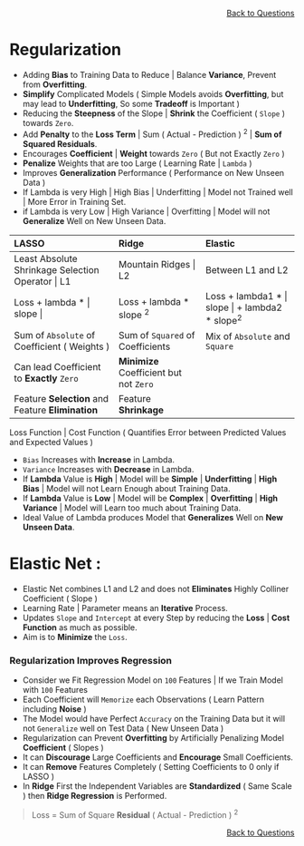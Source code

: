<p align='right'><a align="right" href="https://github.com/KIRANKUMAR7296/Library/blob/main/Interview.md">Back to Questions</a></p>

# Regularization

- Adding **Bias** to Training Data to Reduce | Balance **Variance**, Prevent from **Overfitting**.
- **Simplify** Complicated Models ( Simple Models avoids **Overfitting**, but may lead to **Underfitting**, So some **Tradeoff** is Important )
- Reducing the **Steepness** of the Slope | **Shrink** the Coefficient ( `Slope` ) towards `Zero`.
- Add **Penalty** to the **Loss Term** | Sum ( Actual - Prediction ) <sup>2</sup> | **Sum of Squared Residuals**.
- Encourages **Coefficient** | **Weight** towards `Zero` ( But not Exactly `Zero` )
- **Penalize** Weights that are too Large ( Learning Rate | `Lambda` )
- Improves **Generalization** Performance ( Performance on New Unseen Data )
- If Lambda is very High | High Bias | Underfitting | Model not Trained well | More Error in Training Set.
- if Lambda is very Low | High Variance | Overfitting | Model will not **Generalize** Well on New Unseen Data. 

LASSO | Ridge | Elastic
:--- | :--- | :---
Least Absolute Shrinkage Selection Operator \| L1 | Mountain Ridges \| L2 | Between L1 and L2 
Loss + lambda * \| slope \| | Loss + lambda * slope <sup>2</sup> | Loss + lambda1 * \| slope \| + lambda2 * slope<sup>2</sup>
Sum of `Absolute` of Coefficient ( Weights ) | Sum of `Squared` of Coefficients | Mix of `Absolute` and `Square`
Can lead Coefficient to **Exactly** `Zero` | **Minimize** Coefficient but not `Zero`
Feature **Selection** and Feature **Elimination** | Feature **Shrinkage**

Loss Function | Cost Function ( Quantifies Error between Predicted Values and Expected Values )

- `Bias` Increases with **Increase** in Lambda.
- `Variance` Increases with **Decrease** in Lambda.
- If **Lambda** Value is **High** | Model will be **Simple** | **Underfitting** | **High Bias** | Model will not Learn Enough about Training Data.
- If **Lambda** Value is **Low** | Model will be **Complex** | **Overfitting** | **High Variance** | Model will Learn too much about Training Data.
- Ideal Value of Lambda produces Model that **Generalizes** Well on **New Unseen Data**.

# Elastic Net :
- Elastic Net combines L1 and L2 and does not **Eliminates** Highly Colliner Coefficient ( Slope )
- Learning Rate | Parameter means an **Iterative** Process. 
- Updates `Slope` and `Intercept` at every Step by reducing the **Loss** | **Cost Function** as much as possible.
- Aim is to **Minimize** the `Loss`. 

### Regularization Improves Regression
- Consider we Fit Regression Model on `100` Features | If we Train Model with `100` Features
- Each Coefficient will `Memorize` each Observations ( Learn Pattern including **Noise** )
- The Model would have Perfect `Accuracy` on the Training Data but it will not `Generalize` well on Test Data ( New Unseen Data )
- Regularization can Prevent **Overfitting** by Artificially Penalizing Model **Coefficient** ( Slopes )
- It can **Discourage** Large Coefficients and **Encourage** Small Coefficients.
- It can **Remove** Features Completely ( Setting Coefficients to 0 only if LASSO )
- In **Ridge** First the Independent Variables are **Standardized** ( Same Scale ) then **Ridge Regression** is Performed.

> Loss = Sum of Square **Residual** ( Actual - Prediction ) <sup>2</sup> 

<p align='right'><a align="right" href="https://github.com/KIRANKUMAR7296/Library/blob/main/Interview.md">Back to Questions</a></p>

